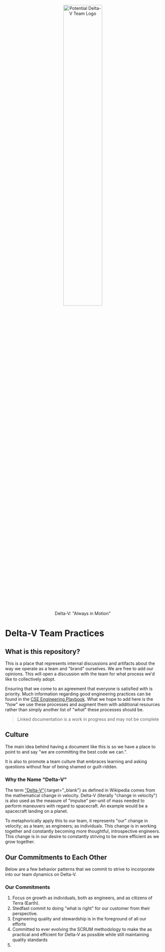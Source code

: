 <div align='center'>
  <p>
    <img src='https://github.com/TravisFallsMSFT/Delta-V-Practices/tree/TravisFallsMSFT/UpdateToProcessesDocumentation/assets/images/Delta-V-Team-Logo.png?raw=true' alt='Potential Delta-V Team Logo' width="50%" />  
  </p>
  <span>Delta-V: "Always in Motion"</span>
</div>

# Delta-V Team Practices

## What is this repository?
This is a place that represents internal discussions and artifacts about the way we operate as a team and "brand" ourselves. We are free to add our opinions.  This will open a discussion with the team for what process we'd like to collectively adopt. 

Ensuring that we come to an agreement that everyone is satisfied with is priority. Much  information regarding good engineering practices can be found in the [CSE Engineering Playbook](https://github.com/microsoft/code-with-engineering-playbook). What we hope to add here is the "*how*" we use these processes and augment them with additional resources rather than simply another list of "*what*" these processes should be.

> Linked documentation is a work in progress and may not be complete

## Culture

The main idea behind having a document like this is so we have a place to point to and say "we are committing the best code we can.".

It is also to promote a team culture that embraces learning and asking questions without fear of being shamed or guilt-ridden.

### Why the Name "Delta-V"
The term ["Delta-V"](https://en.wikipedia.org/wiki/Delta-v){:target="_blank"} as defined in Wikipedia comes from the mathematical change in velocity.  Delta-V (literally "change in velocity") is also used as the  measure of "impulse" per-unit of mass needed to perform maneuvers with regard to spacecraft.  An example would be a spacecraft landing on a planet.  

To metaphorically apply this to our team, it represents "our" change in velocity; as a team; as engineers; as individuals.  This change is in working together and constantly becoming more thoughtful, introspective engineers.  This change is in our desire to constantly striving to be more efficient as we grow together. 


## Our Commitments to Each Other
Below are a few behavior patterns that we commit to strive to incorporate into our team dynamics on Delta-V.  

### Our Commitments
1. Focus on growth as individuals, both as engineers, and as citizens of Terra (Earth).   
2. Stedfast commit to doing "what is right" for our customer from their perspective.
3. Engineering quality and stewardship is in the foreground of all our efforts
4. Committed to ever evolving the SCRUM methodology to make the as practical and efficient for Delta-V as possible while still maintaining quality standards
5. 




